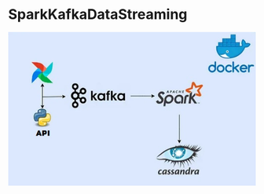 # SparkKafkaDataStreaming
![](https://github.com/rimaakhmedov/SparkKafkaDataStreaming/blob/main/arch.jpg)
